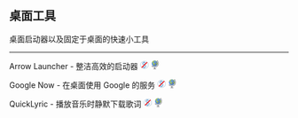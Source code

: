 ## 桌面工具

桌面启动器以及固定于桌面的快速小工具

---

Arrow Launcher - 整洁高效的启动器 ![](../assets/free.png) ![](../assets/earth-globe.png)

Google Now - 在桌面使用 Google 的服务 ![](../assets/free.png) ![](../assets/earth-globe.png)

QuickLyric - 播放音乐时静默下载歌词 ![](../assets/free.png) ![](../assets/earth-globe.png)
